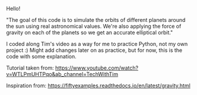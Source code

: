 Hello! 

"The goal of this code is to simulate the orbits of different planets around the sun using real astronomical values.
We're also applying the force of gravity on each of the planets so we get an accurate elliptical orbit."

I coded along Tim's video as a way for me to practice Python, not my own project :) 
Might add changes later on as practice, but for now, this is the code with some explanation.
 
Tutorial taken from: 
https://www.youtube.com/watch?v=WTLPmUHTPqo&ab_channel=TechWithTim

Inspiration from: 
https://fiftyexamples.readthedocs.io/en/latest/gravity.html
